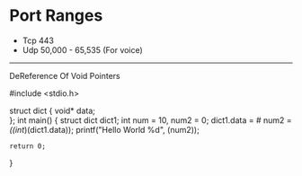 # Port Ranges
- Tcp 443
- Udp 50,000 - 65,535 (For voice)



-----------------
DeReference Of Void Pointers

#include <stdio.h>

struct dict {
  void* data;  
};
int main()
{
    struct dict dict1;
    int num = 10, num2 = 0;
    dict1.data = &num;
    num2 = *((int*)(dict1.data));
    printf("Hello World %d", (num2));

    return 0;
}
